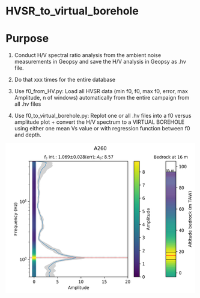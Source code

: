 # HVSR_to_virtual_borehole

# Purpose 

1. Conduct H/V spectral ratio analysis from the ambient noise measurements in Geopsy and save the H/V analysis in Geopsy as .hv file.

2. Do that xxx times for the entire database

3. Use f0_from_HV.py: Load all HVSR data (min f0, f0, max f0, error, max Amplitude, n of windows) automatically from the entire campaign from all .hv files

4. Use f0_to_virtual_borehole.py: Replot one or all .hv files into a f0 versus amplitude plot + convert the H/V spectrum to a VIRTUAL BOREHOLE using either one mean Vs value or with regression function between f0 and depth.

<img src="https://github.com/KoenVanNoten/HVSR_to_virtual_borehole/blob/master/A260.png" width="600" height="400" />

